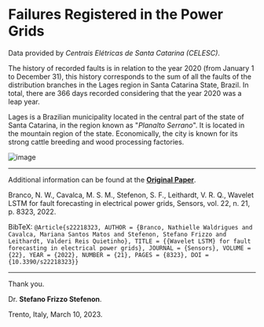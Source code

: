 # Failures Registered in the Power Grids

Data provided by _Centrais Elétricas de Santa Catarina (CELESC)_.

The history of recorded faults is in relation to the year 2020 (from January 1 to December 31), this history corresponds to the sum of all the faults of the distribution branches in the Lages region in Santa Catarina State, Brazil. In total, there are 366 days recorded considering that the year 2020 was a leap year.

Lages is a Brazilian municipality located in the central part of the state of Santa Catarina, in the region known as "_Planalto Serrano_".
It is located in the mountain region of the state. Economically, the city is known for its strong cattle breeding and wood processing factories.

![image](https://user-images.githubusercontent.com/88292916/190849572-4cb9c057-5ff0-4c6e-b837-a1a0bbc84c6d.png)

---

Additional information can be found at the **[Original Paper](https://doi.org/10.3390/s22218323)**.

Branco, N. W., Cavalca, M. S. M., Stefenon, S. F., Leithardt, V. R. Q., Wavelet LSTM for fault forecasting in electrical power grids, Sensors, vol. 22, n. 21, p. 8323, 2022. 

BibTeX:
`@Article{s22218323, AUTHOR = {Branco, Nathielle Waldrigues and Cavalca, Mariana Santos Matos and Stefenon, Stefano Frizzo and Leithardt, Valderi Reis Quietinho}, TITLE = {{Wavelet LSTM} for fault forecasting in electrical power grids}, JOURNAL = {Sensors}, VOLUME = {22}, YEAR = {2022}, NUMBER = {21}, PAGES = {8323}, DOI = {10.3390/s22218323}}`



---

Thank you.

Dr. **Stefano Frizzo Stefenon**.

Trento, Italy, March 10, 2023.
